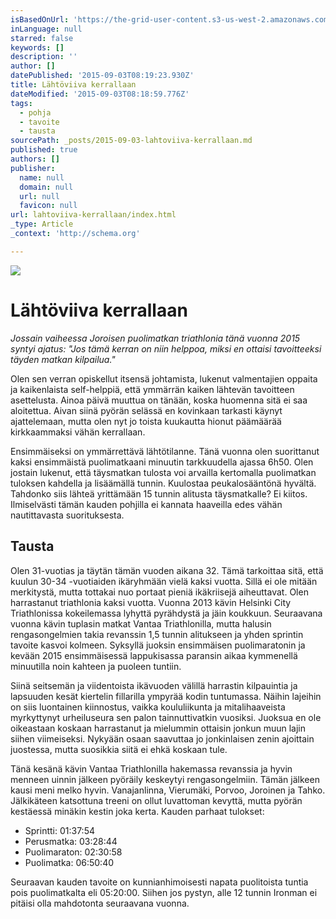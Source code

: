 ```yaml
---
isBasedOnUrl: 'https://the-grid-user-content.s3-us-west-2.amazonaws.com/a3da68e8-9f14-455d-a00f-d27d84af2781.JPG'
inLanguage: null
starred: false
keywords: []
description: ''
author: []
datePublished: '2015-09-03T08:19:23.930Z'
title: Lähtöviiva kerrallaan
dateModified: '2015-09-03T08:18:59.776Z'
tags:
  - pohja
  - tavoite
  - tausta
sourcePath: _posts/2015-09-03-lahtoviiva-kerrallaan.md
published: true
authors: []
publisher:
  name: null
  domain: null
  url: null
  favicon: null
url: lahtoviiva-kerrallaan/index.html
_type: Article
_context: 'http://schema.org'

---
```

![](https://the-grid-user-content.s3-us-west-2.amazonaws.com/a3da68e8-9f14-455d-a00f-d27d84af2781.JPG)

# 

# Lähtöviiva kerrallaan

_Jossain vaiheessa Joroisen puolimatkan triathlonia tänä vuonna 2015 syntyi ajatus: "Jos tämä kerran on niin helppoa, miksi en ottaisi tavoitteeksi täyden matkan kilpailua."_

Olen sen verran opiskellut itsensä johtamista, lukenut valmentajien oppaita ja kaikenlaista self-helppiä, että ymmärrän kaiken lähtevän tavoitteen asettelusta. Ainoa päivä muuttua on tänään, koska huomenna sitä ei saa aloitettua. Aivan siinä pyörän selässä en kovinkaan tarkasti käynyt ajattelemaan, mutta olen nyt jo toista kuukautta hionut päämäärää kirkkaammaksi vähän kerrallaan.

Ensimmäiseksi on ymmärrettävä lähtötilanne. Tänä vuonna olen suorittanut kaksi ensimmäistä puolimatkaani minuutin tarkkuudella ajassa 6h50\. Olen jostain lukenut, että täysmatkan tulosta voi arvailla kertomalla puolimatkan tuloksen kahdella ja lisäämällä tunnin. Kuulostaa peukalosääntönä hyvältä. Tahdonko siis lähteä yrittämään 15 tunnin alitusta täysmatkalle? Ei kiitos. Ilmiselvästi tämän kauden pohjilla ei kannata haaveilla edes vähän nautittavasta suorituksesta.

## Tausta

Olen 31-vuotias ja täytän tämän vuoden aikana 32\. Tämä tarkoittaa sitä, että kuulun 30-34 -vuotiaiden ikäryhmään vielä kaksi vuotta. Sillä ei ole mitään merkitystä, mutta tottakai nuo portaat pieniä ikäkriisejä aiheuttavat. Olen harrastanut triathlonia kaksi vuotta. Vuonna 2013 kävin Helsinki City Triathlonissa kokeilemassa lyhyttä pyrähdystä ja jäin koukkuun. Seuraavana vuonna kävin tuplasin matkat Vantaa Triathlonilla, mutta halusin rengasongelmien takia revanssin 1,5 tunnin alitukseen ja yhden sprintin tavoite kasvoi kolmeen. Syksyllä juoksin ensimmäisen puolimaratonin ja kevään 2015 ensimmäisessä lappukisassa paransin aikaa kymmenellä minuutilla noin kahteen ja puoleen tuntiin.

Siinä seitsemän ja viidentoista ikävuoden välillä harrastin kilpauintia ja lapsuuden kesät kiertelin fillarilla ympyrää kodin tuntumassa. Näihin lajeihin on siis luontainen kiinnostus, vaikka koululiikunta ja mitalihaaveista myrkyttynyt urheiluseura sen palon tainnuttivatkin vuosiksi. Juoksua en ole oikeastaan koskaan harrastanut ja mielummin ottaisin jonkun muun lajin siihen viimeiseksi. Nykyään osaan saavuttaa jo jonkinlaisen zenin ajoittain juostessa, mutta suosikkia siitä ei ehkä koskaan tule.

Tänä kesänä kävin Vantaa Triathlonilla hakemassa revanssia ja hyvin menneen uinnin jälkeen pyöräily keskeytyi rengasongelmiin. Tämän jälkeen kausi meni melko hyvin. Vanajanlinna, Vierumäki, Porvoo, Joroinen ja Tahko. Jälkikäteen katsottuna treeni on ollut luvattoman kevyttä, mutta pyörän kestäessä minäkin kestin joka kerta. Kauden parhaat tulokset:

* Sprintti: 01:37:54
* Perusmatka: 03:28:44
* Puolimaraton: 02:30:58
* Puolimatka: 06:50:40

Seuraavan kauden tavoite on kunnianhimoisesti napata puolitoista tuntia pois puolimatkalta eli 05:20:00\. Siihen jos pystyn, alle 12 tunnin Ironman ei pitäisi olla mahdotonta seuraavana vuonna.